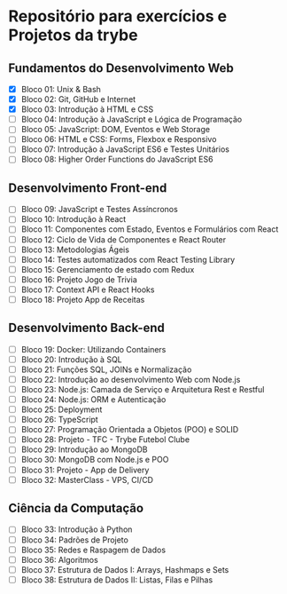 # Repositório para exercícios e Projetos da trybe

## Fundamentos do Desenvolvimento Web

- [X] Bloco 01: Unix & Bash
- [X] Bloco 02: Git, GitHub e Internet
- [X] Bloco 03: Introdução à HTML e CSS
- [ ] Bloco 04: Introdução à JavaScript e Lógica de Programação
- [ ] Bloco 05: JavaScript: DOM, Eventos e Web Storage
- [ ] Bloco 06: HTML e CSS: Forms, Flexbox e Responsivo
- [ ] Bloco 07: Introdução à JavaScript ES6 e Testes Unitários
- [ ] Bloco 08: Higher Order Functions do JavaScript ES6
##
## Desenvolvimento Front-end

- [ ] Bloco 09: JavaScript e Testes Assíncronos
- [ ] Bloco 10: Introdução à React
- [ ] Bloco 11: Componentes com Estado, Eventos e Formulários com React
- [ ] Bloco 12: Ciclo de Vida de Componentes e React Router
- [ ] Bloco 13: Metodologias Ágeis
- [ ] Bloco 14: Testes automatizados com React Testing Library
- [ ] Bloco 15: Gerenciamento de estado com Redux
- [ ] Bloco 16: Projeto Jogo de Trivia
- [ ] Bloco 17: Context API e React Hooks
- [ ] Bloco 18: Projeto App de Receitas
##
## Desenvolvimento Back-end

- [ ] Bloco 19: Docker: Utilizando Containers
- [ ] Bloco 20: Introdução à SQL
- [ ] Bloco 21: Funções SQL, JOINs e Normalização
- [ ] Bloco 22: Introdução ao desenvolvimento Web com Node.js
- [ ] Bloco 23: Node.js: Camada de Serviço e Arquitetura Rest e Restful
- [ ] Bloco 24: Node.js: ORM e Autenticação
- [ ] Bloco 25: Deployment
- [ ] Bloco 26: TypeScript
- [ ] Bloco 27: Programação Orientada a Objetos (POO) e SOLID
- [ ] Bloco 28: Projeto - TFC - Trybe Futebol Clube
- [ ] Bloco 29: Introdução ao MongoDB
- [ ] Bloco 30: MongoDB com Node.js e POO
- [ ] Bloco 31: Projeto - App de Delivery
- [ ] Bloco 32: MasterClass - VPS, CI/CD
##
## Ciência da Computação

- [ ] Bloco 33: Introdução à Python
- [ ] Bloco 34: Padrões de Projeto
- [ ] Bloco 35: Redes e Raspagem de Dados
- [ ] Bloco 36: Algoritmos
- [ ] Bloco 37: Estrutura de Dados I: Arrays, Hashmaps e Sets
- [ ] Bloco 38: Estrutura de Dados II: Listas, Filas e Pilhas

##
